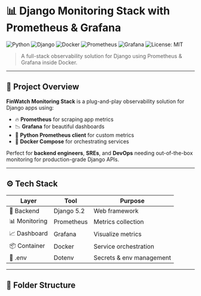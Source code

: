 # 📊 Django Monitoring Stack with Prometheus & Grafana

![Python](https://img.shields.io/badge/Python-3.10-blue.svg)
![Django](https://img.shields.io/badge/Django-5.2-green.svg)
![Docker](https://img.shields.io/badge/Docker-Containerized-blue)
![Prometheus](https://img.shields.io/badge/Monitoring-Prometheus-orange)
![Grafana](https://img.shields.io/badge/Dashboard-Grafana-yellow)
![License: MIT](https://img.shields.io/badge/License-MIT-green.svg)

> A full-stack observability solution for Django using Prometheus & Grafana inside Docker.

---

## 🧠 Project Overview

**FinWatch Monitoring Stack** is a plug-and-play observability solution for Django apps using:
- 🔥 **Prometheus** for scraping app metrics
- 📉 **Grafana** for beautiful dashboards
- 🐍 **Python Prometheus client** for custom metrics
- 🐳 **Docker Compose** for orchestrating services

Perfect for **backend engineers**, **SREs**, and **DevOps** needing out-of-the-box monitoring for production-grade Django APIs.

---

## ⚙️ Tech Stack

| Layer         | Tool        | Purpose                      |
|---------------|-------------|------------------------------|
| 🐍 Backend     | Django 5.2   | Web framework                |
| 📊 Monitoring  | Prometheus  | Metrics collection           |
| 📈 Dashboard   | Grafana     | Visualize metrics            |
| 📦 Container   | Docker      | Service orchestration        |
| 🔐 .env        | Dotenv      | Secrets & env management     |

---

## 📌 Folder Structure

